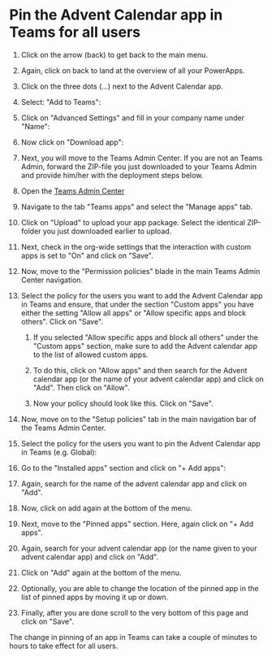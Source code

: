# Pin the Advent Calendar app in Teams for all users
 
1.	Click on the arrow (back) to get back to the main menu.
 
2.	Again, click on back to land at the overview of all your PowerApps.

3.	Click on the three dots (…) next to the Advent Calendar app.

4.	Select: "Add to Teams":

5.	Click on "Advanced Settings" and fill in your company name under "Name":

6.	Now click on "Download app":

7.	Next, you will move to the Teams Admin Center. If you are not an Teams Admin, forward the ZIP-file you just downloaded to your Teams Admin and provide him/her with the deployment steps below.
 
8.	Open the [Teams Admin Center](https://admin.teams.microsoft.com)

9.	Navigate to the tab "Teams apps" and select the "Manage apps" tab.

10.	Click on "Upload" to upload your app package. Select the identical ZIP-folder you just downloaded earlier to upload.

11.	Next, check in the org-wide settings that the interaction with custom apps is set to "On" and click on "Save".

12.	Now, move to the "Permission policies" blade in the main Teams Admin Center navigation.
 
13.	Select the policy for the users you want to add the Advent Calendar app in Teams and ensure, that under the section "Custom apps" you have either the setting "Allow all apps" or "Allow specific apps and block others".
Click on "Save".

    1. If you selected "Allow specific apps and block all others" under the "Custom apps" section, make sure to add the Advent calendar app to the list of allowed custom apps.

    2. To do this, click on "Allow apps" and then search for the Advent calendar app (or the name of your advent calendar app) and click on "Add". Then click on "Allow".
 
    3. Now your policy should look like this. Click on "Save".
 
14.	Now, move on to the "Setup policies" tab in the main navigation bar of the Teams Admin Center.

15.	Select the policy for the users you want to pin the Advent Calendar app in Teams (e.g. Global):

16.	Go to the "Installed apps" section and click on "+ Add apps":

17.	Again, search for the name of the advent calendar app and click on "Add".

18.	Now, click on add again at the bottom of the menu.

19.	Next, move to the "Pinned apps" section. Here, again click on "+ Add apps".

20.	Again, search for your advent calendar app (or the name given to your advent calendar app) and click on "Add".

21.	Click on "Add" again at the bottom of the menu.

22.	Optionally, you are able to change the location of the pinned app in the list of pinned apps by moving it up or down.

23.	Finally, after you are done scroll to the very bottom of this page and click on "Save".

The change in pinning of an app in Teams can take a couple of minutes to hours to take effect for all users.
